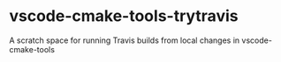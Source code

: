 # vscode-cmake-tools-trytravis
A scratch space for running Travis builds from local changes in vscode-cmake-tools
